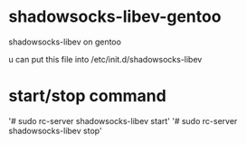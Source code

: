 # shadowsocks-libev-gentoo
shadowsocks-libev on gentoo

u can put this file into /etc/init.d/shadowsocks-libev

# start/stop command
'# sudo rc-server shadowsocks-libev start'
'# sudo rc-server shadowsocks-libev stop'

